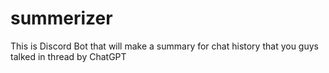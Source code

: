 # summerizer

This is Discord Bot that will make a summary for chat history that you guys talked in thread by ChatGPT
